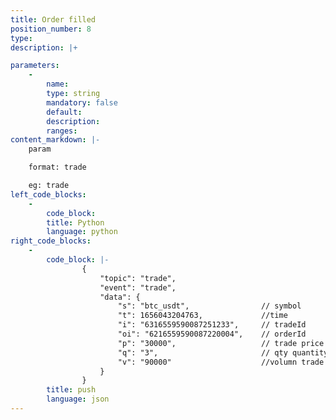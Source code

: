 ```yaml
---
title: Order filled
position_number: 8
type:
description: |+

parameters:
    -
        name:
        type: string
        mandatory: false
        default:
        description:
        ranges:
content_markdown: |-
    param

    format: trade

    eg: trade
left_code_blocks:
    -
        code_block:
        title: Python
        language: python
right_code_blocks:
    -
        code_block: |-
                {
                    "topic": "trade", 
                    "event": "trade", 
                    "data": {
                        "s": "btc_usdt",                // symbol
                        "t": 1656043204763,             //time 
                        "i": "6316559590087251233",     // tradeId
                        "oi": "6216559590087220004",    // orderId
                        "p": "30000",                   // trade price
                        "q": "3",                       // qty quantity
                        "v": "90000"                    //volumn trade amount
                    }
                }
        title: push
        language: json
---
```

